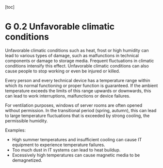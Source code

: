 [toc]
 
G 0.2 Unfavorable climatic conditions
========================================

Unfavorable climatic conditions such as heat, frost or high humidity can lead to various types of damage, such as malfunctions in technical components or damage to storage media. Frequent fluctuations in climatic conditions intensify this effect. Unfavorable climatic conditions can also cause people to stop working or even be injured or killed.

Every person and every technical device has a temperature range within which its normal functioning or proper function is guaranteed. If the ambient temperature exceeds the limits of this range upwards or downwards, this can lead to work interruptions, malfunctions or device failures.

For ventilation purposes, windows of server rooms are often opened without permission. In the transitional period (spring, autumn), this can lead to large temperature fluctuations that is exceeded by strong cooling, the permissible humidity.

Examples:

* High summer temperatures and insufficient cooling can cause IT equipment to experience temperature failures.
* Too much dust in IT systems can lead to heat buildup.
* Excessively high temperatures can cause magnetic media to be demagnetized.
